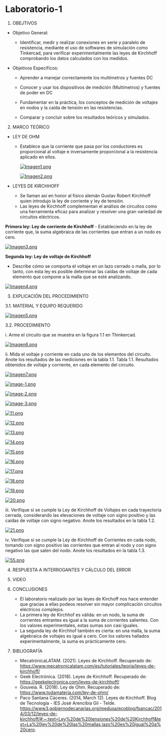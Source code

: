 # Laboratorio-1
1. OBEJTIVOS

  * Objetivo General:
    
    - Identificar, medir y realizar conexiones en serie y paralelo de resistencia, mediante el uso de softwares de simulación como Tinkercad, para verificar experimentalmente las leyes de Kirchhoff comprobando los datos calculados con los medidos.
    
  * Objetivos Específicos:

    - Aprender a manejar correctamente los multímetros y fuentes DC

    - Conocer y usar los dispositivos de medición (Multímetros) y fuentes de poder en DC 
    
    - Fundamentar en la práctica, los conceptos de medición de voltajes en nodos y la caída de tensión en las resistencias. 

    - Comparar y concluir sobre los resultados teóricos y simulados.
    
2. MARCO TEÓRICO

  - LEY DE OHM
  
    -	Establece que la corriente que pasa por los conductores es proporcional al voltaje e inversamente proporcional a la resistencia aplicado en ellos.

        [![Imagen1.png](https://i.postimg.cc/v8VPdD4F/Imagen1.png)](https://postimg.cc/4nXv6fvB)

        [![Imagen2.png](https://i.postimg.cc/qqsX6hKN/Imagen2.png)](https://postimg.cc/0KNJLNcv)
  
   
  - LEYES DE KIRCHHOFF
     -	Se llaman así en honor al físico alemán Gustav Robert Kirchhoff quien introdujo la ley de corriente y ley de tensión.
     -	Las leyes de Kirchhoff complementan el análisis de circuitos como una herramienta eficaz para analizar y resolver una gran variedad de circuitos eléctricos.
     
   **Primera ley: Ley de corriente de Kirchhoff**
     -	Estableciendo en la ley de corriente que, la suma algebraica de las corrientes que entran a un nodo es cero.
     
   [![Imagen3.png](https://i.postimg.cc/9Fxw8YcW/Imagen3.png)](https://postimg.cc/crnJ6YKj)
   
   **Segunda ley: Ley de voltaje de Kirchhoff**
       
   -	Describe cómo se comporta el voltaje en un lazo cerrado o malla, por lo tanto, con esta ley es posible determinar las caídas de voltaje de cada elemento que compone a la malla que se esté analizando.

   [![Imagen4.png](https://i.postimg.cc/3xVsZV62/Imagen4.png)](https://postimg.cc/Bj57SYJv)
   
   
   
3.	EXPLICACIÓN DEL PROCEDIMIENTO

   3.1.  MATERIAL Y EQUIPO REQUERIDO

[![Imagen5.png](https://i.postimg.cc/B6swY0CP/Imagen5.png)](https://postimg.cc/mcXwkKJT)

  
   3.2. PROCEDIMIENTO
   
   i.	Arme el circuito que se muestra en la figura 1.1 en Thinkercad.
   
   [![Imagen6.png](https://i.postimg.cc/qqNcQbWC/Imagen6.png)](https://postimg.cc/xNSb1Rf0)
   
   ii.	Mida el voltaje y corriente en cada uno de los elementos del circuito. Anote los resultados de las mediciones en la tabla 1.1.
Tabla 1.1. Resultados obtenidos de voltaje y corriente, en cada elemento del circuito.

   [![Imagen7.png](https://i.postimg.cc/KcWD4bg7/Imagen7.png)](https://postimg.cc/z3ngP973)
   
   [![image-1.png](https://i.postimg.cc/LXwvdFtV/image-1.png)](https://postimg.cc/5Y58vGkH)
   
   [![image-2.png](https://i.postimg.cc/pLCZWFQr/image-2.png)](https://postimg.cc/87FWws0g)
   
   [![image-3.png](https://i.postimg.cc/Ls03fFbM/image-3.png)](https://postimg.cc/7C0z8d4B)
   
   [![11.png](https://i.postimg.cc/pXwNf33z/11.png)](https://postimg.cc/xc3FYpf1)
   
   [![12.png](https://i.postimg.cc/sg7kwwR8/12.png)](https://postimg.cc/HrWvL0n4)
   
   [![13.png](https://i.postimg.cc/vmvpdTTt/13.png)](https://postimg.cc/zLVdCJny)
   
   [![14.png](https://i.postimg.cc/76sdfRgC/14.png)](https://postimg.cc/FdSD6DCm)
   
   [![15.png](https://i.postimg.cc/Y2PT7JrZ/15.png)](https://postimg.cc/XXwsc1yk)
   
   [![16.png](https://i.postimg.cc/cH4P1W8y/16.png)](https://postimg.cc/94KL1vpJ)
   
   [![17.png](https://i.postimg.cc/wMnrks4g/17.png)](https://postimg.cc/m1NVLhG5)
   
   [![18.png](https://i.postimg.cc/gjx5RKDg/18.png)](https://postimg.cc/1VZJ1wbF)
   
   [![19.png](https://i.postimg.cc/dtTpV4D1/19.png)](https://postimg.cc/ZC4VfP8t)
   
   [![20.png](https://i.postimg.cc/fTmsrwcB/20.png)](https://postimg.cc/fJz13Qg9)
   
   iii.	Verifique si se cumple la Ley de Kirchhoff de Voltajes en cada trayectoria cerrada, considerando las elevaciones de voltaje con signo positivo y las caídas de voltaje con signo negativo. Anote los resultados en la tabla 1.2.
   
   [![21.png](https://i.postimg.cc/FRwtTq1M/21.png)](https://postimg.cc/47vFdW6P)
   
   
   iv.	Verifique si se cumple la Ley de Kirchhoff de Corrientes en cada nodo, tomando con signo positivo las corrientes que entran al nodo y con signo negativo las que salen del nodo. Anote los resultados en la tabla 1.3.
   
   [![55.png](https://i.postimg.cc/cCRL1KhF/55.png)](https://postimg.cc/30wTnxPG)
   



4.	RESPUESTA A INTERROGANTES Y CÁLCULO DEL ERROR


5.	VIDEO

6.	CONCLUSIONES
    -	El laboratorio realizado por las leyes de Kirchoff nos hace entender que gracias a ellas podeos resolver sin mayor complicación circuitos eléctricos complejos.
    - La primera ley de Kirchhof es válida: en un nodo, la suma de corrientes entrantes es igual a la suma de corrientes salientes. Con los valores experimentales, estas sumas son casi iguales.
    -	La segunda ley de Kirchhof también es cierta: en una malla, la suma algebraica de voltajes es igual a cero. Con los valores hallados experimentalmente, la suma es prácticamente cero.
   
 7.	BIBLIOGRAFÍA
    -	MecatrónicaLATAM. (2021). Leyes de Kirchhoff. Recuperado de: https://www.mecatronicalatam.com/es/tutoriales/teoria/leyes-de-kirchhoff/ 
    -	Geek Electrónica. (2018). Leyes de Kirchhoff. Recuperado de: https://geekelectronica.com/leyes-de-kirchhoff/ 
    -	Gouveia. R. (2018). Ley de Ohm. Recuperado de: https://www.todamateria.com/ley-de-ohm/ 
    -	Paco Santana Cáceres. (2014, March 12). Leyes de Kirchhoff. Blog de Tecnología - IES José Arencibia Gil - Telde. https://www3.gobiernodecanarias.org/medusa/ecoblog/fsancac/2014/03/12/leyes-de-kirchhoff/#:~:text=Ley%20de%20tensiones%20de%20Kirchhoff&text=La%20ley%20de%20las%20mallas,lazo%20es%20igual%20a%20cero.

